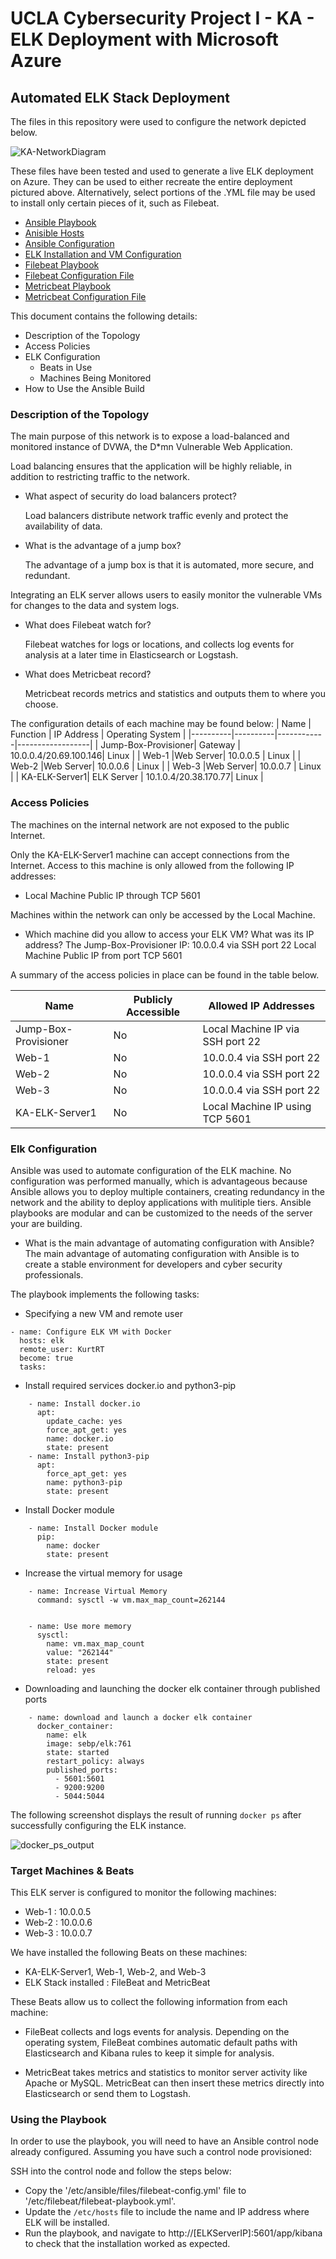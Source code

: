 # UCLA Cybersecurity Project I - KA - ELK Deployment with Microsoft Azure

## Automated ELK Stack Deployment

The files in this repository were used to configure the network depicted below.

![KA-NetworkDiagram](https://user-images.githubusercontent.com/85702906/140440104-c3701f7d-9863-41bf-b611-1fe17773bf55.PNG)


These files have been tested and used to generate a live ELK deployment on Azure. They can be used to either recreate the entire deployment pictured above. Alternatively, select portions of the .YML file may be used to install only certain pieces of it, such as Filebeat.

  - [Ansible Playbook](https://github.com/kurtxavier11/First_ELK_Stack/blob/main/Linux/pentest.yml)
  - [Anisible Hosts](https://github.com/kurtxavier11/First_ELK_Stack/blob/main/Ansible/hosts)
  - [Ansible Configuration](https://github.com/kurtxavier11/First_ELK_Stack/blob/main/Ansible/ansible.cfg)
  - [ELK Installation and VM Configuration](https://github.com/kurtxavier11/First_ELK_Stack/blob/main/Linux/install-elk.yml)
  - [Filebeat Playbook](https://github.com/kurtxavier11/First_ELK_Stack/blob/main/Linux/filebeat-playbook.yml)
  - [Filebeat Configuration File](https://github.com/kurtxavier11/First_ELK_Stack/blob/main/Linux/filebeat-config.yml)
  - [Metricbeat Playbook](https://github.com/kurtxavier11/First_ELK_Stack/blob/main/Linux/metricbeat-playbook.yml)
  - [Metricbeat Configuration File](https://github.com/kurtxavier11/First_ELK_Stack/blob/main/Linux/metricbeat-config.yml)


This document contains the following details:
- Description of the Topology
- Access Policies
- ELK Configuration
  - Beats in Use
  - Machines Being Monitored
- How to Use the Ansible Build


### Description of the Topology

The main purpose of this network is to expose a load-balanced and monitored instance of DVWA, the D*mn Vulnerable Web Application.

Load balancing ensures that the application will be highly reliable, in addition to restricting traffic to the network.
- What aspect of security do load balancers protect?
    
    Load balancers distribute network traffic evenly and protect the availability of data.
 
- What is the advantage of a jump box?    
    
    The advantage of a jump box is that it is automated, more secure, and redundant.

Integrating an ELK server allows users to easily monitor the vulnerable VMs for changes to the data and system logs.
- What does Filebeat watch for?
  
  Filebeat watches for logs or locations, and collects log events for analysis at a later time in Elasticsearch or Logstash.

- What does Metricbeat record? 
 
  Metricbeat records metrics and statistics and outputs them to where you choose. 

The configuration details of each machine may be found below:
| Name     | Function | IP Address | Operating System |
|----------|----------|------------|------------------|
| Jump-Box-Provisioner| Gateway  | 10.0.0.4/20.69.100.146| Linux |
| Web-1    |Web Server| 10.0.0.5   | Linux            |
| Web-2    |Web Server| 10.0.0.6   | Linux            |
| Web-3    |Web Server| 10.0.0.7   | Linux            |
| KA-ELK-Server1| ELK Server | 10.1.0.4/20.38.170.77| Linux        |

### Access Policies

The machines on the internal network are not exposed to the public Internet. 

Only the KA-ELK-Server1 machine can accept connections from the Internet. Access to this machine is only allowed from the following IP addresses:
- Local Machine Public IP through TCP 5601

Machines within the network can only be accessed by the Local Machine.
- Which machine did you allow to access your ELK VM? What was its IP address?
  The Jump-Box-Provisioner IP: 10.0.0.4 via SSH port 22
  Local Machine Public IP from port TCP 5601

A summary of the access policies in place can be found in the table below.

| Name     | Publicly Accessible | Allowed IP Addresses |
|----------|---------------------|----------------------|
| Jump-Box-Provisioner | No      | Local Machine IP via SSH port 22    |
| Web-1    | No                  | 10.0.0.4 via SSH port 22                  |
| Web-2    |  No                 | 10.0.0.4 via SSH port 22                     |
| Web-3    | No                  | 10.0.0.4 via SSH port 22|
| KA-ELK-Server1| No             | Local Machine IP using TCP 5601|

### Elk Configuration

Ansible was used to automate configuration of the ELK machine. No configuration was performed manually, which is advantageous because Ansible allows you to deploy multiple containers, creating redundancy in the network and the ability to deploy applications with mulitiple tiers. Ansible playbooks are modular and can be customized to the needs of the server your are building.
- What is the main advantage of automating configuration with Ansible?
  The main advantage of automating configuration with Ansible is to create a stable environment for developers and cyber security professionals.

The playbook implements the following tasks:
- Specifying a new VM and remote user
```
- name: Configure ELK VM with Docker
  hosts: elk
  remote_user: KurtRT
  become: true
  tasks:
```
- Install required services docker.io and python3-pip
```
    - name: Install docker.io
      apt:
        update_cache: yes
        force_apt_get: yes
        name: docker.io
        state: present
    - name: Install python3-pip
      apt:
        force_apt_get: yes
        name: python3-pip
        state: present
```
- Install Docker module
```
    - name: Install Docker module
      pip:
        name: docker
        state: present
```
- Increase the virtual memory for usage
```
    - name: Increase Virtual Memory
      command: sysctl -w vm.max_map_count=262144


    - name: Use more memory
      sysctl:
        name: vm.max_map_count
        value: "262144"
        state: present
        reload: yes
```
- Downloading and launching the docker elk container through published ports
```
    - name: download and launch a docker elk container
      docker_container:
        name: elk
        image: sebp/elk:761
        state: started
        restart_policy: always
        published_ports:
          - 5601:5601
          - 9200:9200
          - 5044:5044
```

The following screenshot displays the result of running `docker ps` after successfully configuring the ELK instance.

![docker_ps_output](https://user-images.githubusercontent.com/85702906/140440031-597011e3-4380-41e3-ad63-64722388b396.PNG)


### Target Machines & Beats
This ELK server is configured to monitor the following machines:

- Web-1 : 10.0.0.5
- Web-2 : 10.0.0.6
- Web-3 : 10.0.0.7

We have installed the following Beats on these machines:

- KA-ELK-Server1, Web-1, Web-2, and Web-3
- ELK Stack installed : FileBeat and MetricBeat

These Beats allow us to collect the following information from each machine:

- FileBeat collects and logs events for analysis. Depending on the operating system, FileBeat combines automatic default paths with Elasticsearch and Kibana rules to keep it simple for analysis. 

- MetricBeat takes metrics and statistics to monitor server activity like Apache or MySQL. MetricBeat can then insert these metrics directly into Elasticsearch or send them to Logstash. 

### Using the Playbook
In order to use the playbook, you will need to have an Ansible control node already configured. Assuming you have such a control node provisioned: 

SSH into the control node and follow the steps below:
- Copy the '/etc/ansible/files/filebeat-config.yml' file to '/etc/filebeat/filebeat-playbook.yml'.
- Update the ```/etc/hosts``` file to include the name and IP address where ELK will be installed.
- Run the playbook, and navigate to http://[ELKServerIP]:5601/app/kibana to check that the installation worked as expected.

